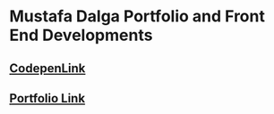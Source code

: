 # Mustafa Dalga Portfolio and Front End Developments



## [CodepenLink](http://codepen.io/mustafadalga)
## [Portfolio Link](https://mustafadalga.github.io/)
